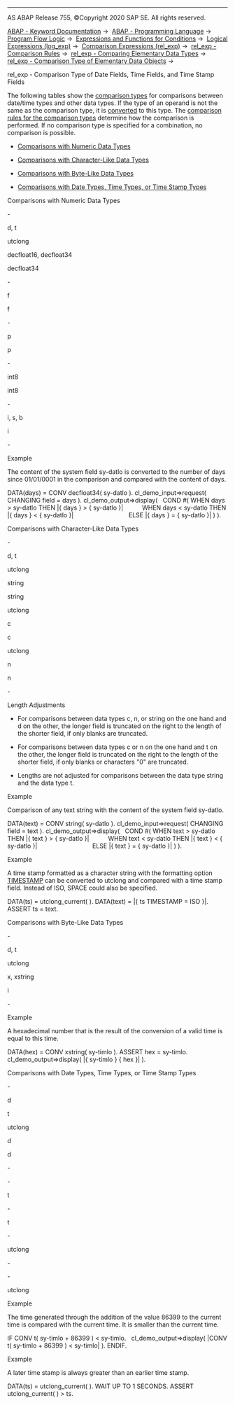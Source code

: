  

* * *

AS ABAP Release 755, ©Copyright 2020 SAP SE. All rights reserved.

[ABAP - Keyword Documentation](https://help.sap.com/doc/abapdocu_755_index_htm/7.55/en-US/abenabap.htm) →  [ABAP - Programming Language](https://help.sap.com/doc/abapdocu_755_index_htm/7.55/en-US/abenabap_reference.htm) →  [Program Flow Logic](https://help.sap.com/doc/abapdocu_755_index_htm/7.55/en-US/abenabap_flow_logic.htm) →  [Expressions and Functions for Conditions](https://help.sap.com/doc/abapdocu_755_index_htm/7.55/en-US/abenlogical_expr_func.htm) →  [Logical Expressions (log\_exp)](https://help.sap.com/doc/abapdocu_755_index_htm/7.55/en-US/abenlogexp.htm) →  [Comparison Expressions (rel\_exp)](https://help.sap.com/doc/abapdocu_755_index_htm/7.55/en-US/abenlogexp_comp.htm) →  [rel\_exp - Comparison Rules](https://help.sap.com/doc/abapdocu_755_index_htm/7.55/en-US/abenlogexp_rules.htm) →  [rel\_exp - Comparing Elementary Data Types](https://help.sap.com/doc/abapdocu_755_index_htm/7.55/en-US/abenlogexp_rules_operands.htm) →  [rel\_exp - Comparison Type of Elementary Data Objects](https://help.sap.com/doc/abapdocu_755_index_htm/7.55/en-US/abenlogexp_rules_operands_dobj.htm) → 

rel\_exp - Comparison Type of Date Fields, Time Fields, and Time Stamp Fields

The following tables show the [comparison types](https://help.sap.com/doc/abapdocu_755_index_htm/7.55/en-US/abencomparison_type_glosry.htm "Glossary Entry") for comparisons between date/time types and other data types. If the type of an operand is not the same as the comparison type, it is [converted](https://help.sap.com/doc/abapdocu_755_index_htm/7.55/en-US/abenconversion_elementary.htm) to this type. The [comparison rules for the comparison types](https://help.sap.com/doc/abapdocu_755_index_htm/7.55/en-US/abencomparison_type.htm) determine how the comparison is performed. If no comparison type is specified for a combination, no comparison is possible.

-   [Comparisons with Numeric Data Types](#@@ITOC@@ABENLOGEXP_DATE_TIME_1)

-   [Comparisons with Character-Like Data Types](#@@ITOC@@ABENLOGEXP_DATE_TIME_2)

-   [Comparisons with Byte-Like Data Types](#@@ITOC@@ABENLOGEXP_DATE_TIME_3)

-   [Comparisons with Date Types, Time Types, or Time Stamp Types](#@@ITOC@@ABENLOGEXP_DATE_TIME_4)

Comparisons with Numeric Data Types

\-

d, t

utclong

decfloat16, decfloat34

decfloat34

\-

f

f

\-

p

p

\-

int8

int8

\-

i, s, b

i

\-

Example

The content of the system field sy-datlo is converted to the number of days since 01/01/0001 in the comparison and compared with the content of days.

DATA(days) = CONV decfloat34( sy-datlo ).
cl\_demo\_input=>request( CHANGING field = days ).
cl\_demo\_output=>display(
  COND #( WHEN days > sy-datlo THEN |{ days } > { sy-datlo }|
          WHEN days < sy-datlo THEN |{ days } < { sy-datlo }|
                               ELSE |{ days } = { sy-datlo }| ) ).

Comparisons with Character-Like Data Types

\-

d, t

utclong

string

string

utclong

c

c

utclong

n

n

\-

Length Adjustments

-   For comparisons between data types c, n, or string on the one hand and d on the other, the longer field is truncated on the right to the length of the shorter field, if only blanks are truncated.

-   For comparisons between data types c or n on the one hand and t on the other, the longer field is truncated on the right to the length of the shorter field, if only blanks or characters "0" are truncated.

-   Lengths are not adjusted for comparisons between the data type string and the data type t.

Example

Comparison of any text string with the content of the system field sy-datlo.

DATA(text) = CONV string( sy-datlo ).
cl\_demo\_input=>request( CHANGING field = text ).
cl\_demo\_output=>display(
  COND #( WHEN text > sy-datlo THEN |{ text } > { sy-datlo }|
          WHEN text < sy-datlo THEN |{ text } < { sy-datlo }|
                               ELSE |{ text } = { sy-datlo }| ) ).

Example

A time stamp formatted as a character string with the formatting option [TIMESTAMP](https://help.sap.com/doc/abapdocu_755_index_htm/7.55/en-US/abapcompute_string_format_options.htm) can be converted to utclong and compared with a time stamp field. Instead of ISO, SPACE could also be specified.

DATA(ts) = utclong\_current( ).
DATA(text) = |{ ts TIMESTAMP = ISO }|.
ASSERT ts = text.

Comparisons with Byte-Like Data Types

\-

d, t

utclong

x, xstring

i

\-

Example

A hexadecimal number that is the result of the conversion of a valid time is equal to this time.

DATA(hex) = CONV xstring( sy-timlo ).
ASSERT hex = sy-timlo.
cl\_demo\_output=>display( |{ sy-timlo } { hex }| ).

Comparisons with Date Types, Time Types, or Time Stamp Types

\-

d

t

utclong

d

d

\-

\-

t

\-

t

\-

utclong

\-

\-

utclong

Example

The time generated through the addition of the value 86399 to the current time is compared with the current time. It is smaller than the current time.

IF CONV t( sy-timlo + 86399 ) < sy-timlo.
  cl\_demo\_output=>display( |CONV t( sy-timlo + 86399 ) < sy-timlo| ).
ENDIF.

Example

A later time stamp is always greater than an earlier time stamp.

DATA(ts) = utclong\_current( ).
WAIT UP TO 1 SECONDS.
ASSERT utclong\_current( ) > ts.
